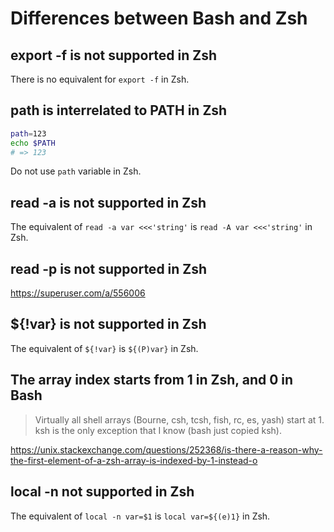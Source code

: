 # Differences between Bash and Zsh

## export -f is not supported in Zsh

There is no equivalent for `export -f` in Zsh.

## path is interrelated to PATH in Zsh

```zsh
path=123
echo $PATH
# => 123
```

Do not use `path` variable in Zsh.

## read -a is not supported in Zsh

The equivalent of `read -a var <<<'string'` is `read -A var <<<'string'` in Zsh.

## read -p is not supported in Zsh

https://superuser.com/a/556006

## ${!var} is not supported in Zsh

The equivalent of `${!var}` is `${(P)var}` in Zsh.

## The array index starts from 1 in Zsh, and 0 in Bash

> Virtually all shell arrays (Bourne, csh, tcsh, fish, rc, es, yash) start at 1. ksh is the only exception that I know (bash just copied ksh).

https://unix.stackexchange.com/questions/252368/is-there-a-reason-why-the-first-element-of-a-zsh-array-is-indexed-by-1-instead-o

## local -n not supported in Zsh

The equivalent of `local -n var=$1` is `local var=${(e)1}` in Zsh.
